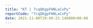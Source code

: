 ```yaml
---
title: "KT | 7cqQKgpFHNLaCxPy"
reportCode: "7cqQKgpFHNLaCxPy"
date: 2021-11-08T19:49:23.146000+00:00
---
```

